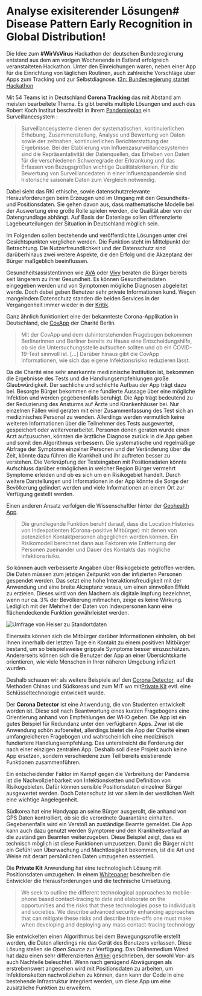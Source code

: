 # Analyse exisiterender Lösungen# Disease Pattern Early Recognition in Global Distribution!

Die Idee zum **#WirVsVirus** Hackathon der deutschen Bundesregierung entstand aus dem am vorigen Wochenende in Estland erfolgreich veranstalteten Hackathon. Unter den Einreichungen waren, neben einer App für die Einrichtung von täglichen Routinen, auch zahlreiche Vorschläge über Apps zum Tracking und zur Selbstdiagnose. 
[t3n: Bundesregierung startet Hackathon](https://t3n.de/news/bundesregierung-wirvsvirus-1263682/ "t3n digital pioneers")

Mit 54 Teams ist in Deutschland **Corona Tracking** das mit Abstand am meisten bearbeitete Thema. Es gibt bereits multiple Lösungen und auch das Robert Koch Institut beschreibt in  ihrem [Pandemieplan]([https://www.rki.de/DE/Content/InfAZ/I/Influenza/Pandemieplanung/Downloads/Pandemieplan_Teil_II_gesamt.pdf?__blob=publicationFile](https://www.rki.de/DE/Content/InfAZ/I/Influenza/Pandemieplanung/Downloads/Pandemieplan_Teil_II_gesamt.pdf?__blob=publicationFile)) ein Surveillancesystem : 
> Surveillancesysteme dienen der systematischen, kontinuierlichen Erhebung, Zusammenstellung, Analyse und Bewertung von Daten sowie der zeitnahen, kontinuierlichen Berichterstattung der Ergebnisse. Bei der Etablierung von Influenzasurveillancesystemen sind die Repräsentativität der Datenquellen, das Erheben von Daten für die verschiedenen Schweregrade der Erkrankung und das Erfassen von Bezugsgrößen wichtige Qualitätskriterien. Für die Bewertung von Surveillancedaten in einer Influenzapandemie sind historische saisonale Daten zum Vergleich notwendig.

Dabei sieht das RKI ethische, sowie datenschutzrelevante Herausforderungen beim Erzeugen und im Umgang mit den Gesundheits- und Positionsdaten. Sie gehen davon aus, dass mathematische Modelle bei der Auswertung eine große Rolle spielen werden, die Qualität aber von der Datengrundlage abhängt. Auf Basis der Datenlage sollen differenzierte Lagebeurteilungen der Situation in Deutschland möglich sein. 

Im Folgenden sollen bestehende und veröffentlichte Lösungen unter drei Gesichtspunkten verglichen werden. Die Funktion steht im Mittelpunkt der Betrachtung. Die Nutzerfreundlichkeit und der Datenschutz sind darüberhinaus zwei weitere Aspekte, die den Erfolg und die Akzeptanz der Bürger maßgeblich beeinflussen. 

Gesundheitsassistentinnen wie [AVA]([https://ada.com/de/](https://ada.com/de/)) oder [Vivy]([https://www.vivy.com/](https://www.vivy.com/)) beraten die Bürger bereits seit längerem zu ihrer Gesundheit. Es können Gesundheitsdaten eingegeben werden und von Symptomen mögliche Diagnosen abgeleitet werde. Doch dabei geben Benutzer sehr private Informationen kund. Wegen mangelndem Datenschutz standen die beiden Services in der Vergangenheit immer wieder in der [Kritik]([https://www.aerzteblatt.de/nachrichten/106679/Gesundheits-App-Ada-wegen-Datenschutz-in-der-Kritik](https://www.aerzteblatt.de/nachrichten/106679/Gesundheits-App-Ada-wegen-Datenschutz-in-der-Kritik)). 

Ganz ähnlich funktioniert eine der bekannteste Corona-Applikation in Deutschland, die [CovApp](https://www.charite.de/forschung/forschung_aktuell/pressemitteilung/artikel/detail/coronavirus_charite_startet_corona_app_covapp/) der Charité Berlin. 

>Mit der CovApp und dem dahinterstehenden Fragebogen bekommen Berlinerinnen und Berliner bereits zu Hause eine Entscheidungshilfe, ob sie die Untersuchungsstelle aufsuchen sollten und ob ein COVID-19-Test sinnvoll ist. [...] Darüber hinaus gibt die CovApp Informationen, wie sich das eigene Infektionsrisiko reduzieren lässt.

Da die Charité eine sehr anerkannte medizinische Institution ist, bekommen die Ergebnisse des Tests und die Handlungsempfehlungen große Glaubwürdigkeit. Der sachliche und schlichte Aufbau der App trägt dazu bei. Besorgte Bürger bekommen eine fundierte Aussage über eine mögliche Infektion und werden gegebenenfalls  beruhigt. Die App trägt bedeutend zu der Reduzierung des Ansturms auf Ärzte und Krankenhäuser bei. Nur einzelnen Fällen wird geraten mit einer Zusammenfassung des Test sich an medizinisches Personal zu wenden. 
Allerdings werden vermutlich keine weiteren Informationen über die Teilnehmer des Tests ausgewertet, gespeichert oder weiterverarbeitet. Personen denen geraten wurde einen Arzt aufzusuchen, könnten die ärztliche Diagnose zurück in die App geben und somit den Algorithmus verbessern. Die systematische und regelmäßige Abfrage der Symptome einzelner Personen und der Veränderung über die Zeit, könnte dazu führen die Krankheit und ihr auftreten besser zu verstehen. Die Verknüpfung der Testeingaben mit Positionsdaten könnte Aufschluss darüber ermöglichen in welcher Region Bürger vermehrt Symptome erleiden und ob es sich um ein Risikogebiet handelt. Durch weitere Darstellungen und Informationen in der App könnte die Sorge der Bevölkerung gelindert werden und viele Informationen an einem Ort zur Verfügung gestellt werden. 

Einen anderen Ansatz verfolgen die Wissenschaftler hinter der [Geohealth App]([https://www.geohealthapp.de/](https://www.geohealthapp.de/)). 
>Die grundlegende Funktion beruht darauf, dass die Location Histories von Indexpatienten (Corona-positive Mitbürger) mit denen von potenziellen Kontaktpersonen abgeglichen werden können. Ein Risikomodell berechnet dann aus Faktoren wie Entfernung der Personen zueinander und Dauer des Kontakts das mögliche Infektionsrisiko.

So können auch verbesserte Angaben über Risikogebiete getroffen werden. Die Daten müssen zum jetzigen Zeitpunkt von der infizierten Personen gespendet werden. Das setzt eine hohe Interaktionsfreudigkeit mit der Anwendung und eine breite Akzeptanz voraus, um einen sinnvollen Effekt zu erzielen. Dieses wird von den Machern als digitale Impfung bezeichnet, wenn nur ca. 3% der Bevölkerung mitmachen, zeige es keine Wirkung. Lediglich mit der Mehrheit der Daten von Indexpersonen kann eine flächendeckende Funktion gewährleistet werden. 

![Umfrage von Heiser zu Standortdaten]([https://github.com/stan1025/WirVsVirus/blob/master/documentation/images/umfrage_1.PNG](https://github.com/stan1025/WirVsVirus/blob/master/documentation/images/umfrage_1.PNG))

Einerseits können sich die Mitbürger darüber Informationen einholen, ob bei Ihnen innerhalb der letzten Tage ein Kontakt zu einem positiven Mitbürger bestand, um so beispielsweise grippale Symptome besser einzuschätzen. Andererseits können sich die Benutzer der App an einer Übersichtskarte orientieren, wie viele Menschen in Ihrer näheren Umgebung infiziert wurden.

Deshalb schauen wir als weitere Beispiele auf den [Corona Detector]([https://coronadetector.com/](https://coronadetector.com/)), auf die Methoden Chinas und Südkoreas und zum MIT wo mit[Private Kit]([http://privatekit.mit.edu/](http://privatekit.mit.edu/)) evtl. eine Schlüsseltechnologie entwickelt wurde. 

Der **Corona Detector** ist eine Anwendung, die von Studenten entwickelt worden ist. Diese soll nach Beantwortung eines kurzen Fragebogens eine Orientierung anhand von Empfehlungen der WHO geben. Die App ist ein gutes Beispiel für Redundanz unter den verfügbaren Apps. Zwar ist die Anwendung schön aufbereitet, allerdings bietet die App der Charité einen umfangreicheren Fragebogen und wahrscheinlich eine medizinisch fundiertere Handlungsempfehlung. Das unterstreicht die Forderung der nach einer einzigen zentralen App. Deshalb soll diese Projekt auch keine App ersetzen, sondern verschiedene zum Teil bereits existierende Funktionen zusammenführen. 

Ein entscheidender Faktor im Kampf gegen die Verbreitung der Pandemie ist die Nachvollziehbarkeit von Infektionsketten und Definition von Risikogebieten. Dafür können sensible Positionsdaten einzelner Bürger ausgewertet werden. Doch Datenschutz ist vor allem in der westlichen Welt eine wichtige Angelegenheit. 

Südkorea hat eine Handyapp an seine Bürger ausgerollt, die anhand von GPS Daten kontrolliert, ob sie die verordnete Quarantäne einhalten. Gegebenenfalls wird ein Verstoß an zuständige Beamte gemeldet. Die App kann auch dazu genutzt werden Symptome und den Krankheitsverlauf an die zuständigen Beamten weiterzugeben.  Diese Beispiel zeigt, dass es technisch möglich ist diese Funktionen umzusetzen. Damit die Bürger nicht ein Gefühl von Überwachung und Machtlosigkeit bekommen, ist die Art und Weise mit derart persönlichen Daten umzugehen essentiell. 

Die **Private Kit** Anwendung hat eine technologisch Lösung mit Positionsdaten umzugehen. 
In einem [Whitepaper]([https://arxiv.org/pdf/2003.08567.pdf](https://arxiv.org/pdf/2003.08567.pdf)) beschreiben die Entwickler die Herausforderungen und die technische Umsetzung.  
>We seek to outline the different technological approaches to mobile-phone based contact-tracing to date and elaborate on the opportunities and the risks that these technologies pose to individuals and societies. We describe advanced security enhancing approaches that can mitigate these risks and describe trade-offs one must make when developing and deploying any mass contact-tracing technology

Sie entwickelten einen Algorithmus bei dem Bewegungsprofile erstellt werden, die Daten allerdings nie das Gerät des Benutzers verlassen. Diese Lösung stellen sie *Open Source* zur Verfügung. 
Das Onlinemedium Wired hat dazu einen sehr differenzierten [Artikel](www.wired.com/story/phones-track-spread-covid19-good-idea/) geschrieben, der sowohl Vor- als auch Nachteile beleuchtet. 
Wenn nach genügend Abwägungen als erstrebenswert angesehen wird mit Positionsdaten zu arbeiten, um Infektionsketten nachvollziehen zu können, dann kann der Code in eine bestehende Infrastruktur integriert werden, um diese App um eine zusätzliche Funktion zu erweitern. 

